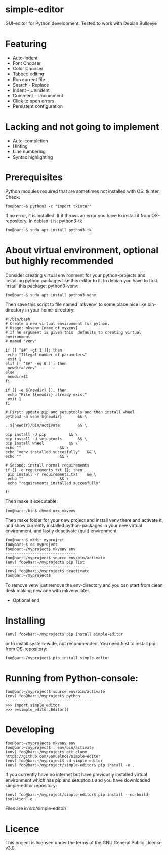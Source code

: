 # simple-editor
GUI-editor for Python development. Tested to work with Debian Bullseye

# Featuring
* Auto-indent
* Font Chooser
* Color Chooser
* Tabbed editing
* Run current file
* Search - Replace
* Indent - Unindent
* Comment - Uncomment
* Click to open errors
* Persistent configuration

# Lacking and not going to implement
* Auto-completion
* Hinting
* Line numbering
* Syntax highlighting

# Prerequisites
Python modules required that are sometimes not installed with OS: tkinter. Check: 

```console
foo@bar:~$ python3 -c "import tkinter"
```

If no error, it is installed. If it throws an error you have to install it from OS-repository. In debian it is: python3-tk

```console
foo@bar:~$ sudo apt install python3-tk
```

# About virtual environment, optional but highly recommended
Consider creating virtual environment for your python-projects and installing python packages like this editor to it. In debian you have to first install this package: python3-venv:

```console
foo@bar:~$ sudo apt install python3-venv
```

Then save this script to file named 'mkvenv' to some place nice like bin-directory in your home-directory:
```console
#!/bin/bash
# Create a new virtual environment for python.
# Usage: mkvenv [name_of_myvenv]
# If no argument is given this  defaults to creating virtual environment
# named "venv"

if [[ "$#" -gt 1 ]]; then
 echo "Illegal number of parameters"
 exit 1
elif [[ "$#" -eq 0 ]]; then
 newdir="venv"
else
 newdir=$1
fi

if [[ -e ${newdir} ]]; then
 echo "File ${newdir} already exist"
 exit 1
fi

# First: update pip and setuptools and then install wheel
python3 -m venv ${newdir}		&& \

. ${newdir}/bin/activate		&& \

pip install -U pip			&& \
pip install -U setuptools		&& \
pip install wheel			&& \
echo ""					&& \
echo "venv installed succesfully"	&& \
echo ""					&& \

# Second: install normal requirements
if [[ -e requirements.txt ]]; then
 pip install -r requirements.txt	&& \
 echo ""				&& \
 echo "requirements installed succesfully"

fi
```

Then make it executable:
```console
foo@bar:~/bin$ chmod u+x mkvenv
```

Then make folder for your new project and install venv there and activate it, and show currently installed python-packages in your new virtual environment, and lastly deactivate (quit) environment:
```console
foo@bar:~$ mkdir myproject 
foo@bar:~$ cd myproject 
foo@bar:~/myproject$ mkvenv env 
-------------------------------
foo@bar:~/myproject$ source env/bin/activate
(env) foo@bar:~/myproject$ pip list
-----------------------------------
(env) foo@bar:~/myproject$ deactivate
foo@bar:~/myproject$ 
```

To remove venv just remove the env-directory and you can start from clean desk making new one with mkvenv later.
* Optional end

# Installing
```console
(env) foo@bar:~/myproject$ pip install simple-editor
```

or to install system-wide, not recommended. You need first to install pip from OS-repository:

```console
foo@bar:~/myproject$ pip install simple-editor
```


# Running from Python-console:

```console
foo@bar:~/myproject$ source env/bin/activate
(env) foo@bar:~/myproject$ python
--------------------------------------
>>> import simple_editor
>>> e=simple_editor.Editor()
```

# Developing

```console
foo@bar:~/myproject$ mkvenv env
foo@bar:~/myproject$ . env/bin/activate
(env) foo@bar:~/myproject$ git clone https://github.com/SamuelKos/simple-editor
(env) foo@bar:~/myproject$ cd simple-editor
(env) foo@bar:~/myproject/simple-editor$ pip install -e .
```

If you currently have no internet but have previously installed virtual environment which has pip and setuptools and you have downloaded simple-editor repository:

```console
(env) foo@bar:~/myproject/simple-editor$ pip install --no-build-isolation -e .
```

Files are in src/simple-editor/


# Licence
This project is licensed under the terms of the GNU General Public License v3.0.

